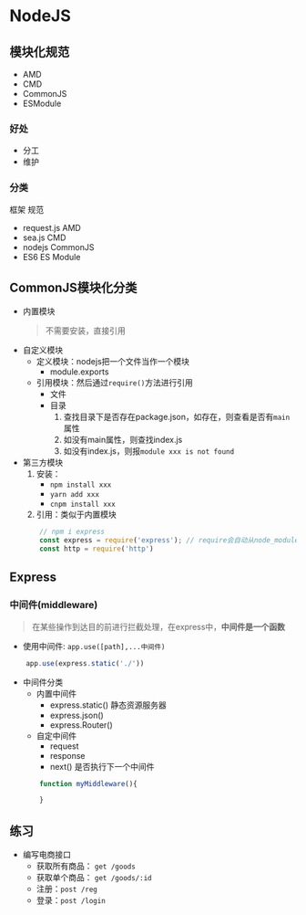 # NodeJS


## 模块化规范
* AMD
* CMD
* CommonJS
* ESModule

### 好处
* 分工
* 维护

### 分类
框架            规范
* request.js    AMD
* sea.js        CMD
* nodejs        CommonJS
* ES6           ES Module


## CommonJS模块化分类
* 内置模块
    > 不需要安装，直接引用
* 自定义模块
    * 定义模块：nodejs把一个文件当作一个模块
        * module.exports
    * 引用模块：然后通过`require()`方法进行引用
        * 文件
        * 目录
            1. 查找目录下是否存在package.json，如存在，则查看是否有`main`属性
            2. 如没有main属性，则查找index.js
            3. 如没有index.js，则报`module xxx is not found`
* 第三方模块
    1. 安装： 
        * `npm install xxx`
        * `yarn add xxx`
        * `cnpm install xxx`
    2. 引用：类似于内置模块
    ```js
        // npm i express
        const express = require('express'); // require会自动从node_modules目录下查找
        const http = require('http')
    ```


## Express

### 中间件(middleware)
> 在某些操作到达目的前进行拦截处理，在express中，**中间件是一个函数**

* 使用中间件: `app.use([path],...中间件)`
```js
    app.use(express.static('./'))
```

* 中间件分类
    * 内置中间件
        * express.static()  静态资源服务器
        * express.json()
        * express.Router()
    * 自定中间件
        * request
        * response
        * next()    是否执行下一个中间件
    ```js
        function myMiddleware(){

        }
    ```


## 练习
* 编写电商接口
    * 获取所有商品： `get /goods`
    * 获取单个商品： `get /goods/:id`
    * 注册：`post /reg`
    * 登录：`post /login`